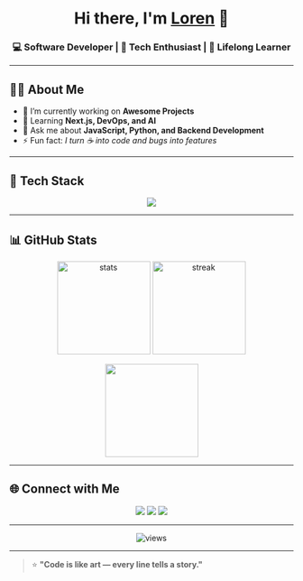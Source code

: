 
<h1 align="center">Hi there, I'm <a href="https://github.com/YOURUSERNAME">Loren</a> 👋</h1>
<h3 align="center">💻 Software Developer | 🚀 Tech Enthusiast | 🌱 Lifelong Learner</h3>

---

## 🧑‍💻 About Me
- 🔭 I’m currently working on **Awesome Projects**
- 🌱 Learning **Next.js, DevOps, and AI**
- 💬 Ask me about **JavaScript, Python, and Backend Development**
- ⚡ Fun fact: *I turn ☕ into code and bugs into features*

---

## 🚀 Tech Stack
<p align="center">
  <img src="https://skillicons.dev/icons?i=html,css,js,ts,react,nextjs,nodejs,express,python,java,mysql,postgres,mongodb,git,github,docker&perline=8" />
</p>

---

## 📊 GitHub Stats
<p align="center">
  <img src="https://github-readme-stats.vercel.app/api?username=Renn6508&show_icons=true&theme=tokyonight" alt="stats" height="165"/>
  <img src="https://github-readme-streak-stats.herokuapp.com?user=Renn6508&theme=tokyonight" alt="streak" height="165"/>
</p>

<p align="center">
  <img src="https://github-readme-stats.vercel.app/api/top-langs/?username=Renn6508&layout=compact&theme=tokyonight" height="165">
</p>

---

## 🌐 Connect with Me
<p align="center">
  <a href="https://linkedin.com/in/YOURUSERNAME"><img src="https://img.shields.io/badge/-LinkedIn-0077B5?style=flat-square&logo=Linkedin&logoColor=white" /></a>
  <a href="https://instagram.com/YOURUSERNAME"><img src="https://img.shields.io/badge/-Instagram-E4405F?style=flat-square&logo=Instagram&logoColor=white" /></a>
  <a href="https://yourportfolio.com"><img src="https://img.shields.io/badge/-Portfolio-000000?style=flat-square&logo=react&logoColor=white" /></a>
</p>

---

<p align="center"> 
  <img src="https://komarev.com/ghpvc/?username=YOURUSERNAME&label=Profile%20views&color=0e75b6&style=flat" alt="views" /> 
</p>

---

> ⭐ **"Code is like art — every line tells a story."**

